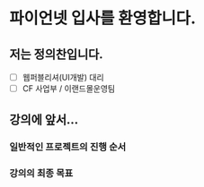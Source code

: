 # 파이언넷 입사를 환영합니다.

## 저는 정의찬입니다.

* [ ] 웹퍼블리셔\(UI개발\) 대리
* [ ] CF 사업부 / 이랜드몰운영팀

## 강의에 앞서...

### 일반적인 프로젝트의 진행 순서

### 강의의 최종 목표




